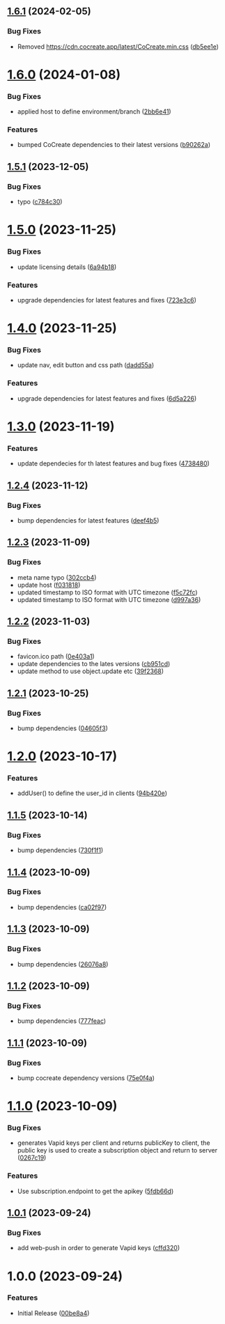 ## [1.6.1](https://github.com/CoCreate-app/CoCreate-notification/compare/v1.6.0...v1.6.1) (2024-02-05)


### Bug Fixes

* Removed https://cdn.cocreate.app/latest/CoCreate.min.css ([db5ee1e](https://github.com/CoCreate-app/CoCreate-notification/commit/db5ee1e5829f7405c730170734d8c203189be05d))

# [1.6.0](https://github.com/CoCreate-app/CoCreate-notification/compare/v1.5.1...v1.6.0) (2024-01-08)


### Bug Fixes

* applied host to define environment/branch ([2bb6e41](https://github.com/CoCreate-app/CoCreate-notification/commit/2bb6e413827d17a2cf927ee5b8b18da325e7049a))


### Features

* bumped CoCreate dependencies to their latest versions ([b90262a](https://github.com/CoCreate-app/CoCreate-notification/commit/b90262a061b44d0d2a9eb828b7127387b5b3cc21))

## [1.5.1](https://github.com/CoCreate-app/CoCreate-notification/compare/v1.5.0...v1.5.1) (2023-12-05)


### Bug Fixes

* typo ([c784c30](https://github.com/CoCreate-app/CoCreate-notification/commit/c784c30a2de58eb3d3a0001986dbaacecb8abd09))

# [1.5.0](https://github.com/CoCreate-app/CoCreate-notification/compare/v1.4.0...v1.5.0) (2023-11-25)


### Bug Fixes

* update licensing details ([6a94b18](https://github.com/CoCreate-app/CoCreate-notification/commit/6a94b18221048c81c0031e2542be2a232063a385))


### Features

* upgrade dependencies for latest features and fixes ([723e3c6](https://github.com/CoCreate-app/CoCreate-notification/commit/723e3c6632f13268524c863ff58769e92c8d5efa))

# [1.4.0](https://github.com/CoCreate-app/CoCreate-notification/compare/v1.3.0...v1.4.0) (2023-11-25)


### Bug Fixes

* update nav, edit button and css path ([dadd55a](https://github.com/CoCreate-app/CoCreate-notification/commit/dadd55a2f6655adc9052e1c3b5f94d651a8c03e0))


### Features

* upgrade dependencies for latest features and fixes ([6d5a226](https://github.com/CoCreate-app/CoCreate-notification/commit/6d5a2261ca4f55e1e4fd71c6d928323f8e610ac6))

# [1.3.0](https://github.com/CoCreate-app/CoCreate-notification/compare/v1.2.4...v1.3.0) (2023-11-19)


### Features

* update dependecies for th latest features and bug fixes ([4738480](https://github.com/CoCreate-app/CoCreate-notification/commit/4738480c6b5cc3a2c76a9efa33a5d0c390358cb7))

## [1.2.4](https://github.com/CoCreate-app/CoCreate-notification/compare/v1.2.3...v1.2.4) (2023-11-12)


### Bug Fixes

* bump dependencies for latest features ([deef4b5](https://github.com/CoCreate-app/CoCreate-notification/commit/deef4b51cf90690da9824cc5d2e7614ea3fb5f38))

## [1.2.3](https://github.com/CoCreate-app/CoCreate-notification/compare/v1.2.2...v1.2.3) (2023-11-09)


### Bug Fixes

* meta name typo ([302ccb4](https://github.com/CoCreate-app/CoCreate-notification/commit/302ccb4f1e928e1eee1775a1359d9bbbbedd6df7))
* update host ([f031818](https://github.com/CoCreate-app/CoCreate-notification/commit/f031818031eeedd1f34d648b2b7a45d7fda1e5e5))
* updated timestamp to ISO format with UTC timezone ([f5c72fc](https://github.com/CoCreate-app/CoCreate-notification/commit/f5c72fc7f1cebc6382ab11e10e90b4b50d7c25e7))
* updated timestamp to ISO format with UTC timezone ([d997a36](https://github.com/CoCreate-app/CoCreate-notification/commit/d997a3630bf02cc60a5fe9f5f8dc6a184419992f))

## [1.2.2](https://github.com/CoCreate-app/CoCreate-notification/compare/v1.2.1...v1.2.2) (2023-11-03)


### Bug Fixes

* favicon.ico path ([0e403a1](https://github.com/CoCreate-app/CoCreate-notification/commit/0e403a1f08f1bd4aa4e150002514090d50398cb8))
* update dependencies to the lates versions ([cb951cd](https://github.com/CoCreate-app/CoCreate-notification/commit/cb951cdcd704594b0f8a0872b00570e5644bb4fc))
* update method to use object.update etc ([39f2368](https://github.com/CoCreate-app/CoCreate-notification/commit/39f23689808d1a9528187d009f6aef44dd0d0c6c))

## [1.2.1](https://github.com/CoCreate-app/CoCreate-notification/compare/v1.2.0...v1.2.1) (2023-10-25)


### Bug Fixes

* bump dependencies ([04605f3](https://github.com/CoCreate-app/CoCreate-notification/commit/04605f31e5c7fca53c8aa53c403910230b0fe850))

# [1.2.0](https://github.com/CoCreate-app/CoCreate-notification/compare/v1.1.5...v1.2.0) (2023-10-17)


### Features

* addUser() to define the user_id in clients ([94b420e](https://github.com/CoCreate-app/CoCreate-notification/commit/94b420edb17df9d51f6399e474b096b34b185efb))

## [1.1.5](https://github.com/CoCreate-app/CoCreate-notification/compare/v1.1.4...v1.1.5) (2023-10-14)


### Bug Fixes

* bump dependencies ([730f1f1](https://github.com/CoCreate-app/CoCreate-notification/commit/730f1f177e4ecde09e6350e4913885a90f029855))

## [1.1.4](https://github.com/CoCreate-app/CoCreate-notification/compare/v1.1.3...v1.1.4) (2023-10-09)


### Bug Fixes

* bump dependencies ([ca02f97](https://github.com/CoCreate-app/CoCreate-notification/commit/ca02f9721566287efc2f98025a18dbd4241462d0))

## [1.1.3](https://github.com/CoCreate-app/CoCreate-notification/compare/v1.1.2...v1.1.3) (2023-10-09)


### Bug Fixes

* bump dependencies ([26076a8](https://github.com/CoCreate-app/CoCreate-notification/commit/26076a85e0e147d76aa847ed10da5f6283b8fbc9))

## [1.1.2](https://github.com/CoCreate-app/CoCreate-notification/compare/v1.1.1...v1.1.2) (2023-10-09)


### Bug Fixes

* bump dependencies ([777feac](https://github.com/CoCreate-app/CoCreate-notification/commit/777feacdd35236331b6249ce08ff69a8022fd03d))

## [1.1.1](https://github.com/CoCreate-app/CoCreate-notification/compare/v1.1.0...v1.1.1) (2023-10-09)


### Bug Fixes

* bump cocreate dependency versions ([75e0f4a](https://github.com/CoCreate-app/CoCreate-notification/commit/75e0f4afe58d0a829706f31235cab5b7cc3e2a8c))

# [1.1.0](https://github.com/CoCreate-app/CoCreate-notification/compare/v1.0.1...v1.1.0) (2023-10-09)


### Bug Fixes

* generates Vapid keys per client and returns publicKey to client, the public key is used to create a subscription object and return to server ([0267c19](https://github.com/CoCreate-app/CoCreate-notification/commit/0267c1904a6e6d03c73e4c767cb39f26287776d9))


### Features

* Use subscription.endpoint to get the apikey ([5fdb66d](https://github.com/CoCreate-app/CoCreate-notification/commit/5fdb66d52ca996ca096f3c935a75bd98c812a9cc))

## [1.0.1](https://github.com/CoCreate-app/CoCreate-notification/compare/v1.0.0...v1.0.1) (2023-09-24)


### Bug Fixes

* add web-push in order to generate Vapid keys ([cffd320](https://github.com/CoCreate-app/CoCreate-notification/commit/cffd3202b28722cb930b2be18370b1c835c6e2b2))

# 1.0.0 (2023-09-24)


### Features

* Initial Release ([00be8a4](https://github.com/CoCreate-app/CoCreate-notification/commit/00be8a455d321c96dd5d53501ae901b543a7a2cc))
